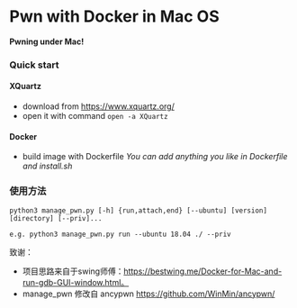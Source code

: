 # Pwn with Docker in Mac OS

**Pwning under Mac!**

### Quick start

#### XQuartz
* download from https://www.xquartz.org/
* open it with command `open -a XQuartz`
#### Docker
* build image with Dockerfile
  *You can add anything you like in Dockerfile and install.sh*

### 使用方法

```
python3 manage_pwn.py [-h] {run,attach,end} [--ubuntu] [version] [directory] [--priv]...

e.g. python3 manage_pwn.py run --ubuntu 18.04 ./ --priv
```

致谢：

* 项目思路来自于swing师傅：https://bestwing.me/Docker-for-Mac-and-run-gdb-GUI-window.html。
* manage_pwn 修改自 ancypwn https://github.com/WinMin/ancypwn/